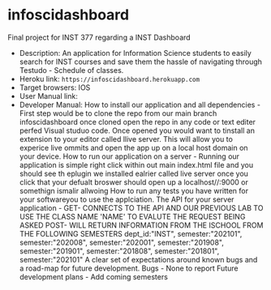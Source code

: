 # infoscidashboard
Final project for INST 377 regarding a INST Dashboard 

* Description: An application for Information Science students to easily search for INST courses and save them the hassle of navigating through Testudo - Schedule of classes.
* Heroku link: `https://infoscidashboard.herokuapp.com`
* Target browsers: IOS
* User Manual link:
* Developer Manual:
How to install our application and all dependencies -
First step would be to clone the repo from our main branch infoscidashboard once cloned open the repo in any code or text editer perfed Visual studuo code. Once opened you would want to tinstall an extension to your editor called llive server. This will allow you to experice live ommits and open the app up on a local host domain on your device.
How to run our application on a server -
Running our application is simple right click within out main index.html file and you should see th eplugin we installed ealrier called live server once you click that your defualt broswer should open up a localhost//:9000 or somethign ismalir allwoing 
How to run any tests you have written for your softwareyou to use the applciation.
The API for your server application - 
    GET- CONNECTS TO THE API AND OUR PREVIOUS LAB TO USE THE CLASS NAME 'NAME' TO EVALUTE THE REQUEST BEING ASKED
    POST- WILL RETURN INFORMATION FROM THE ISCHOOL FROM THE FOLLOWING SEMESTERS
    dept_id:"INST",
      semester:"202101",
      semester:"202008",
      semester:"202001",
      semester:"201908",
      semester:"201901",
      semester:"201808",
      semester:"201801",
      semester:"202101"
A clear set of expectations around known bugs and a road-map for future development.
Bugs - None to report
Future development plans - Add coming semesters 
